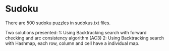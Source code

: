 Sudoku
======
There are 500 sudoku puzzles in sudokus.txt files.

Two solutions presented:
1: Using Backtracking search with forward checking and arc consistency algorithm (AC3)
2: Using Backtracking search with Hashmap, each row, column and cell have a individual map.


